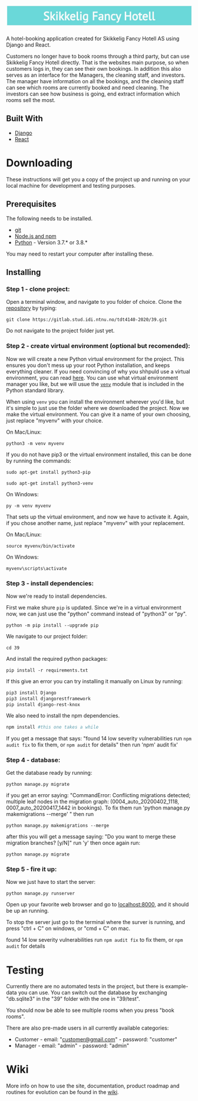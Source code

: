 # ![Skikkelig Fancy Hotell](img/TitleImage.jpg)

A hotel-booking application created for Skikkelig Fancy Hotell AS using Django and React. 

Customers no longer have to book rooms through a third party, but can use Skikkelig Fancy Hotell directly. That is the websites main purpose, so when customers logs in, 
they can see their own bookings. In addition this also serves as an interface for the Managers, the cleaning staff, and investors. The manager have information on all the
bookings, and the cleaning staff can see which rooms are currently booked and need cleaning. The investors can see how business is going, end extract information
which rooms sell the most. 

## Built With

* [Django](https://www.djangoproject.com/)
* [React](https://reactjs.org/)

# Downloading

These instructions will get you a copy of the project up and running on your local machine for development and testing purposes.

## Prerequisites

The following needs to be installed.

- [git](https://git-scm.com/downloads)
- [Node.js and npm](https://nodejs.org/en/download/)
- [Python](https://www.python.org/downloads/) - Version 3.7.\* or 3.8.\*

You may need to restart your computer after installing these.

## Installing

### Step 1 - clone project: 
Open a terminal window, and navigate to you folder of choice. Clone the [repository](https://gitlab.stud.idi.ntnu.no/tdt4140-2020/39) by typing: 

```
git clone https://gitlab.stud.idi.ntnu.no/tdt4140-2020/39.git
```
Do not navigate to the project folder just yet.

### Step 2 - create virtual environment (optional but recomended): 
Now we will create a new Python virtual environment for the project. This ensures you don't mess up your root Python installation, and keeps everything cleaner. 
If you need convincing of why you shhpuld use a virtual environment, you can read [here](https://realpython.com/python-virtual-environments-a-primer/#why-the-need-for-virtual-environments). 
You can use what virtual environment manager you like, but we will usue the [`venv`](https://docs.python.org/3.7/library/venv.html#) module that is included in the Python standard library.

When using `venv` you can install the environment wherever you'd like, but it's simple to just use the folder where we downloaded the project. 
Now we make the virtual environment. You can give it a name of your own choosing, just replace "myvenv" with your choice.

On Mac/Linux:

```
python3 -m venv myvenv
```
If you do not have pip3 or the virtual environment installed, this can be done by running the commands:
```
sudo apt-get install python3-pip
```
```
sudo apt-get install python3-venv
```

On Windows:

```
py -m venv myvenv
```

That sets up the virtual environment, and now we have to activate it. Again, if you chose another name, just replace "myvenv" with your replacement.

On Mac/Linux:

```
source myvenv/bin/activate
```

On Windows:

```
myvenv\scripts\activate
```

### Step 3 - install dependencies:
Now we're ready to install dependencies. 

First we make shure `pip` is updated. 
Since we're in a virtual environment now, we can just use the "python" command instead of "python3" or "py".

```
python -m pip install --upgrade pip
```

We navigate to our project folder:

```
cd 39
```

And install the required python packages:

```
pip install -r requirements.txt
```
If this give an error you can try installing it manually on Linux by running:
```
pip3 install Django
pip3 install djangorestframework
pip install django-rest-knox
```

We also need to install the npm dependencies.

```ruby
npm install #this one takes a while
```
If you get a message that says: 
"found 14 low severity vulnerabilities
 run `npm audit fix` to fix them, or `npm audit` for details"
 then run 'npm' audit fix'
 
 
 
 

### Step 4 - database:

Get the database ready by running:

```
python manage.py migrate
```

if you get an error saying:
"CommandError: Conflicting migrations detected; multiple leaf nodes in the migration graph: (0004_auto_20200402_1118, 0007_auto_20200417_1442 in bookings).
To fix them run 'python manage.py makemigrations --merge' "
then run

```
python manage.py makemigrations --merge
```

after this you will get a message saying:
"Do you want to merge these migration branches? [y/N]"
run 'y'
then once again run:
```
python manage.py migrate
```
### Step 5 - fire it up:

Now we just have to start the server:

```
python manage.py runserver
```

Open up your favorite web browser and go to [localhost:8000](localhost:8000), and it should be up an running.

To stop the server just go to the terminal where the surver is running, and press "ctrl + C" on windows, or "cmd + C" on mac.


found 14 low severity vulnerabilities
  run `npm audit fix` to fix them, or `npm audit` for details
  
  





# Testing

Currently there are no automated tests in the project, but there is example-data you can use. 
You can switch out the database by exchanging "db.sqlite3" in the "39" folder with the one in "39/test".

You should now be able to see multiple rooms when you press "book rooms". 

There are also pre-made users in all currently available categories:

* Customer - email: "customer@gmail.com" - password: "customer"
* Manager - email: "admin" - password: "admin"

# Wiki

More info on how to use the site, documentation, product roadmap and routines for evolution can be found in the [wiki](https://gitlab.stud.idi.ntnu.no/tdt4140-2020/39/-/wikis/home). 
